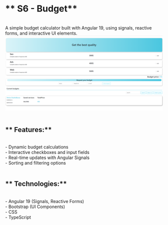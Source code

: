 # ** S6 - Budget** 
<br>
A simple budget calculator built with Angular 19, using signals, reactive forms, and interactive UI elements.
<br>
<img src="https://github.com/Ilmira83/Sprint6-Budget/raw/main/public/assets/Screenshot.png" width="600">
<br>
<br>

## ** Features:** 
<br>
- Dynamic budget calculations
<br>
- Interactive checkboxes and input fields
<br>
- Real-time updates with Angular Signals
<br>
- Sorting and filtering options
<br>
<br>

## ** Technologies:** 
<br>
- Angular 19 (Signals, Reactive Forms)
<br>
- Bootstrap (UI Components)
<br>
- CSS
<br>
- TypeScript
  







 
 
